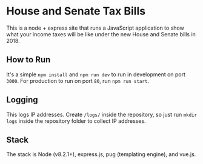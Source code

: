 # House and Senate Tax Bills

This is a node + express site that runs a JavaScript application to show what your income taxes will be like under the new House and Senate bills in 2018.

## How to Run

It's a simple `npm install` and `npm run dev` to run in development on port `3000`. For production to run on port `80`, run `npm run start`.

## Logging

This logs IP addresses. Create `/logs/` inside the repository, so just run `mkdir logs` inside the repository folder to collect IP addresses.

## Stack

The stack is Node (v8.2.1+), express.js, pug (templating engine), and vue.js.

